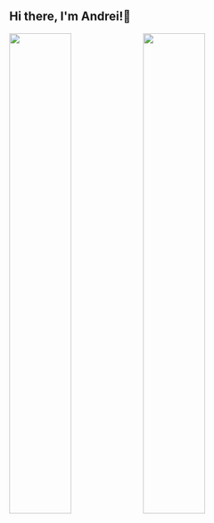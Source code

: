 ## Hi there, I'm Andrei!👋

<img align="left" width="47%" src="https://github-readme-stats.vercel.app/api?username=soacm&show_icons=true&theme=tokyonight&count_private=true" /> 
<img align="left" width="47%" src="https://github-readme-stats.vercel.app/api/top-langs/?username=soacm&layout=compact&theme=tokyonight" />
